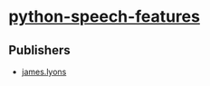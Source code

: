 # [python-speech-features](https://pypi.org/project/python-speech-features)



## Publishers
- [james.lyons](https://pypi.org/user/james.lyons)

